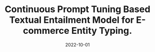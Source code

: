 ---
title: "Continuous Prompt Tuning Based Textual Entailment Model for E-commerce Entity Typing."
collection: publications
permalink: /publication/2022-CPT-2
excerpt: 
date: 2022-10-01
venue: '2022 IEEE International Conference on Big Data (Big Data)'
paperurl: 'https://ieeexplore.ieee.org/abstract/document/10020766'
citation: 'Yibo Wang, Congying Xia, Guan Wang, and Philip S. Yu. "Continuous Prompt Tuning Based Textual Entailment Model for E-commerce Entity Typing." In 2022 IEEE International Conference on Big Data (Big Data), pp. 1383-1388. IEEE, 2022.'
---